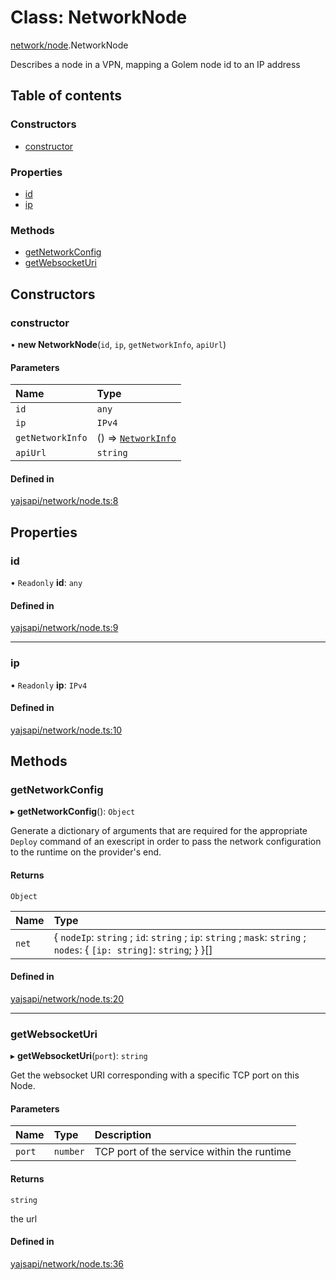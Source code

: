 # Class: NetworkNode

[network/node](../modules/network_node.md).NetworkNode

Describes a node in a VPN, mapping a Golem node id to an IP address

## Table of contents

### Constructors

- [constructor](network_node.NetworkNode.md#constructor)

### Properties

- [id](network_node.NetworkNode.md#id)
- [ip](network_node.NetworkNode.md#ip)

### Methods

- [getNetworkConfig](network_node.NetworkNode.md#getnetworkconfig)
- [getWebsocketUri](network_node.NetworkNode.md#getwebsocketuri)

## Constructors

### constructor

• **new NetworkNode**(`id`, `ip`, `getNetworkInfo`, `apiUrl`)

#### Parameters

| Name | Type |
| :------ | :------ |
| `id` | `any` |
| `ip` | `IPv4` |
| `getNetworkInfo` | () => [`NetworkInfo`](../interfaces/network_network.NetworkInfo.md) |
| `apiUrl` | `string` |

#### Defined in

[yajsapi/network/node.ts:8](https://github.com/golemfactory/yajsapi/blob/d7422f1/yajsapi/network/node.ts#L8)

## Properties

### id

• `Readonly` **id**: `any`

#### Defined in

[yajsapi/network/node.ts:9](https://github.com/golemfactory/yajsapi/blob/d7422f1/yajsapi/network/node.ts#L9)

___

### ip

• `Readonly` **ip**: `IPv4`

#### Defined in

[yajsapi/network/node.ts:10](https://github.com/golemfactory/yajsapi/blob/d7422f1/yajsapi/network/node.ts#L10)

## Methods

### getNetworkConfig

▸ **getNetworkConfig**(): `Object`

Generate a dictionary of arguments that are required for the appropriate
`Deploy` command of an exescript in order to pass the network configuration to the runtime
on the provider's end.

#### Returns

`Object`

| Name | Type |
| :------ | :------ |
| `net` | { `nodeIp`: `string` ; `id`: `string` ; `ip`: `string` ; `mask`: `string` ; `nodes`: { `[ip: string]`: `string`;  }  }[] |

#### Defined in

[yajsapi/network/node.ts:20](https://github.com/golemfactory/yajsapi/blob/d7422f1/yajsapi/network/node.ts#L20)

___

### getWebsocketUri

▸ **getWebsocketUri**(`port`): `string`

Get the websocket URI corresponding with a specific TCP port on this Node.

#### Parameters

| Name | Type | Description |
| :------ | :------ | :------ |
| `port` | `number` | TCP port of the service within the runtime |

#### Returns

`string`

the url

#### Defined in

[yajsapi/network/node.ts:36](https://github.com/golemfactory/yajsapi/blob/d7422f1/yajsapi/network/node.ts#L36)
